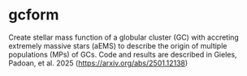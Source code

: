 # gcform
Create stellar mass function of a globular cluster (GC) with accreting extremely massive stars (aEMS) to describe the origin of multiple populations (MPs) of GCs. Code and results are described in Gieles, Padoan, et al. 2025 (https://arxiv.org/abs/2501.12138)
